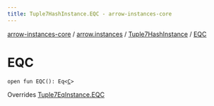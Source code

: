```yaml
---
title: Tuple7HashInstance.EQC - arrow-instances-core
---
```


[arrow-instances-core](../../index.html) / [arrow.instances](../index.html) / [Tuple7HashInstance](index.html) / [EQC](./-e-q-c.html)

# EQC

`open fun EQC(): Eq<`[`C`](index.html#C)`>`

Overrides [Tuple7EqInstance.EQC](../-tuple7-eq-instance/-e-q-c.html)

